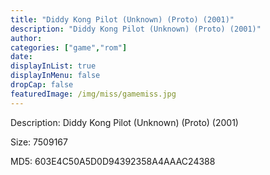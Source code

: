 ```yaml
---
title: "Diddy Kong Pilot (Unknown) (Proto) (2001)"
description: "Diddy Kong Pilot (Unknown) (Proto) (2001)"
author: 
categories: ["game","rom"]
date: 
displayInList: true
displayInMenu: false
dropCap: false
featuredImage: /img/miss/gamemiss.jpg
---
```


Description: Diddy Kong Pilot (Unknown) (Proto) (2001)

Size: 7509167

MD5: 603E4C50A5D0D94392358A4AAAC24388


